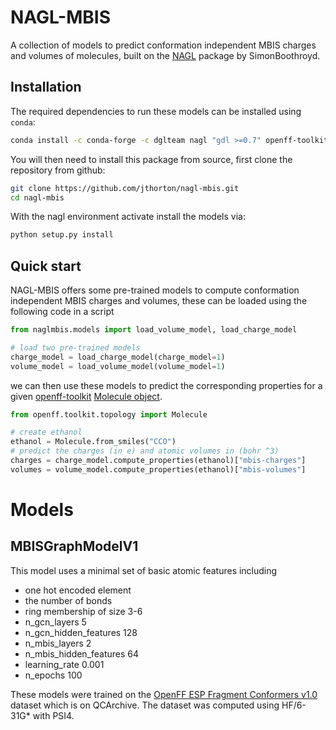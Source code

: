 # NAGL-MBIS

A collection of models to predict conformation independent MBIS charges and volumes of molecules, built on the [NAGL](https://github.com/SimonBoothroyd/na)
package by SimonBoothroyd.

## Installation

The required dependencies to run these models can be installed using ``conda``:

```bash
conda install -c conda-forge -c dglteam nagl "gdl >=0.7" openff-toolkit pytorch-lightning
```

You will then need to install this package from source, first clone the repository from github:

```bash
git clone https://github.com/jthorton/nagl-mbis.git
cd nagl-mbis
```

With the nagl environment activate install the models via:

```bash
python setup.py install
```

## Quick start
NAGL-MBIS offers some pre-trained models to compute conformation independent MBIS charges and volumes, these can be loaded
using the following code in a script

```python
from naglmbis.models import load_volume_model, load_charge_model

# load two pre-trained models
charge_model = load_charge_model(charge_model=1)
volume_model = load_volume_model(volume_model=1)
```

we can then use these models to predict the corresponding properties for a given [openff-toolkit](https://github.com/openforcefield/openff-toolkit) [Molecule object](https://docs.openforcefield.org/projects/toolkit/en/stable/users/molecule_cookbook.html#cookbook-every-way-to-make-a-molecule).

```python
from openff.toolkit.topology import Molecule

# create ethanol
ethanol = Molecule.from_smiles("CCO")
# predict the charges (in e) and atomic volumes in (bohr ^3)
charges = charge_model.compute_properties(ethanol)["mbis-charges"]
volumes = volume_model.compute_properties(ethanol)["mbis-volumes"]
```

# Models

## MBISGraphModelV1

This model uses a minimal set of basic atomic features including

- one hot encoded element
- the number of bonds
- ring membership of size 3-6
- n_gcn_layers 5
- n_gcn_hidden_features 128
- n_mbis_layers 2
- n_mbis_hidden_features 64
- learning_rate 0.001
- n_epochs 100

These models were trained on the [OpenFF ESP Fragment Conformers v1.0](https://github.com/openforcefield/qca-dataset-submission/tree/master/submissions/2022-01-16-OpenFF-ESP-Fragment-Conformers-v1.0) dataset
which is on QCArchive. The dataset was computed using HF/6-31G* with PSI4.  



